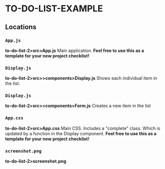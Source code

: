 # TO-DO-LIST-EXAMPLE

## Locations

### `App.js`
**to-do-list-2>src>App.js**
Main application.
**Feel free to use this as a template for your new project checklist!**

### `Display.js`
**to-do-list-2>src>>components>Display.js**
Shows each individual item in the list.

### `Display.js`
**to-do-list-2>src>>components>Form.js**
Creates a new item in the list

### `App.css`
**to-do-list-2>src>App.css**
Main CSS.
Includes a "complete" class. Which is updated by a function in the Display component.
**Feel free to use this as a template for your new project checklist!**


### `screenshot.png`
**to-do-list-2>screenshot.png**